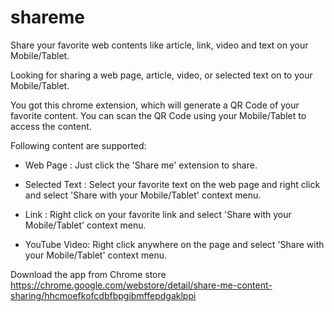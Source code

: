 # shareme
Share your favorite web contents like article, link, video and text on your Mobile/Tablet.

Looking for sharing a web page, article, video, or selected text on to your Mobile/Tablet. 

You got this chrome extension, which will generate a QR Code of your favorite content. You can scan the QR Code using your Mobile/Tablet to access the content.

Following content are supported:

- Web Page : Just click the 'Share me' extension to share.

- Selected Text : Select your favorite text on the web page and right click and select 'Share with your Mobile/Tablet' context menu.

- Link : Right click on your favorite link and select 'Share with your Mobile/Tablet' context menu.

- YouTube Video: Right click anywhere on the page and select 'Share with your Mobile/Tablet' context menu.



Download the app from Chrome store
https://chrome.google.com/webstore/detail/share-me-content-sharing/hhcmoefkofcdbfbpgibmffepdgaklppi
